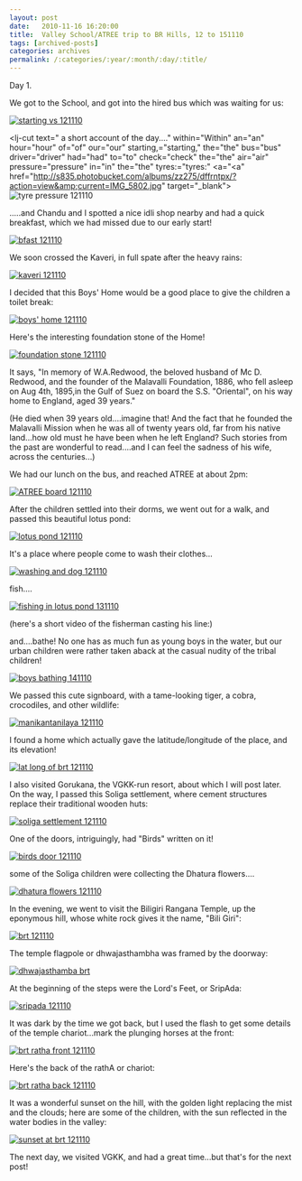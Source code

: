 ```yaml
---
layout: post
date:	2010-11-16 16:20:00
title:  Valley School/ATREE trip to BR Hills, 12 to 151110
tags: [archived-posts]
categories: archives
permalink: /:categories/:year/:month/:day/:title/
---
```

Day 1.

We got to the School, and got into the hired bus which was waiting for us:

<a href="http://s835.photobucket.com/albums/zz275/dffrntpx/?action=view&amp;current=IMG_5793.jpg" target="_blank"><img src="http://i835.photobucket.com/albums/zz275/dffrntpx/IMG_5793.jpg" border="0" alt="starting vs 121110"></a>

<lj-cut text=" a short account of the day...." within="Within" an="an" hour="hour" of="of" our="our" starting,="starting," the="the" bus="bus" driver="driver" had="had" to="to" check="check" the="the" air="air" pressure="pressure" in="in" the="the" tyres:="tyres:" <a="&lt;a" href="http://s835.photobucket.com/albums/zz275/dffrntpx/?action=view&amp;current=IMG_5802.jpg" target="_blank"><img src="http://i835.photobucket.com/albums/zz275/dffrntpx/IMG_5802.jpg" border="0" alt="tyre pressure 121110"></a>

.....and Chandu and I spotted a nice idli shop nearby and had a quick breakfast, which we had missed due to our early start!


<a href="http://s835.photobucket.com/albums/zz275/dffrntpx/?action=view&amp;current=IMG_5805.jpg" target="_blank"><img src="http://i835.photobucket.com/albums/zz275/dffrntpx/IMG_5805.jpg" border="0" alt="bfast 121110"></a>

We soon crossed the Kaveri, in full spate after the heavy rains:


<a href="http://s835.photobucket.com/albums/zz275/dffrntpx/?action=view&amp;current=IMG_5817.jpg" target="_blank"><img src="http://i835.photobucket.com/albums/zz275/dffrntpx/IMG_5817.jpg" border="0" alt="kaveri 121110"></a>

I decided that this Boys' Home would be a good place to give the children a toilet break:


<a href="http://s835.photobucket.com/albums/zz275/dffrntpx/?action=view&amp;current=IMG_5812.jpg" target="_blank"><img src="http://i835.photobucket.com/albums/zz275/dffrntpx/IMG_5812.jpg" border="0" alt="boys&#39; home 121110"></a>


Here's the interesting foundation stone of the Home!


<a href="http://s835.photobucket.com/albums/zz275/dffrntpx/?action=view&amp;current=IMG_5813.jpg" target="_blank"><img src="http://i835.photobucket.com/albums/zz275/dffrntpx/IMG_5813.jpg" border="0" alt="foundation stone 121110"></a>


It says, "In memory of W.A.Redwood, the beloved husband of Mc D. Redwood, and the founder of the Malavalli Foundation, 1886, who fell asleep on Aug 4th, 1895,in the Gulf of Suez on board the S.S. "Oriental", on his way home to England, aged 39 years."

(He died when 39 years old....imagine that! And the fact that he founded the Malavalli Mission when he was all of twenty years old, far from his native land...how old must he have been when he left England? Such stories from the past are wonderful to read....and I can feel the sadness of his wife, across the centuries...)


We had our lunch on the bus, and reached ATREE at about 2pm:


<a href="http://s835.photobucket.com/albums/zz275/dffrntpx/?action=view&amp;current=IMG_5831.jpg" target="_blank"><img src="http://i835.photobucket.com/albums/zz275/dffrntpx/IMG_5831.jpg" border="0" alt="ATREE board 121110"></a>


After the children settled into their dorms, we went out for a walk, and passed this beautiful lotus pond:

<a href="http://s835.photobucket.com/albums/zz275/dffrntpx/?action=view&amp;current=IMG_5841.jpg" target="_blank"><img src="http://i835.photobucket.com/albums/zz275/dffrntpx/IMG_5841.jpg" border="0" alt="lotus pond 121110"></a>

It's a place where people come to wash their clothes...


<a href="http://s835.photobucket.com/albums/zz275/dffrntpx/?action=view&amp;current=IMG_5845.jpg" target="_blank"><img src="http://i835.photobucket.com/albums/zz275/dffrntpx/IMG_5845.jpg" border="0" alt="washing and dog 121110"></a>

fish....

<a href="http://s835.photobucket.com/albums/zz275/dffrntpx/?action=view&amp;current=IMG_6166.jpg" target="_blank"><img src="http://i835.photobucket.com/albums/zz275/dffrntpx/IMG_6166.jpg" border="0" alt="fishing in lotus pond 131110"></a>

(here's a short video of the fisherman casting his line:)

<lj-embed id="522"/>

and....bathe! No one has as much fun as young boys in the water, but our urban children were rather taken aback at the casual nudity of the tribal children!

<a href="http://s835.photobucket.com/albums/zz275/dffrntpx/?action=view&amp;current=IMG_6354.jpg" target="_blank"><img src="http://i835.photobucket.com/albums/zz275/dffrntpx/IMG_6354.jpg" border="0" alt="boys bathing 141110"></a>

We passed this cute signboard, with a tame-looking tiger, a cobra, crocodiles, and other wildlife:



<a href="http://s835.photobucket.com/albums/zz275/dffrntpx/?action=view&amp;current=IMG_5851.jpg" target="_blank"><img src="http://i835.photobucket.com/albums/zz275/dffrntpx/IMG_5851.jpg" border="0" alt="manikantanilaya 121110"></a>


I found a home which actually gave the latitude/longitude of the place, and its elevation!


<a href="http://s835.photobucket.com/albums/zz275/dffrntpx/?action=view&amp;current=IMG_5884.jpg" target="_blank"><img src="http://i835.photobucket.com/albums/zz275/dffrntpx/IMG_5884.jpg" border="0" alt="lat long of brt 121110"></a>

I also visited Gorukana, the VGKK-run resort, about which I will post later. On the way, I passed this Soliga settlement, where cement structures replace their traditional wooden huts:


<a href="http://s835.photobucket.com/albums/zz275/dffrntpx/?action=view&amp;current=IMG_5894-1.jpg" target="_blank"><img src="http://i835.photobucket.com/albums/zz275/dffrntpx/IMG_5894-1.jpg" border="0" alt="soliga settlement 121110"></a>

One of the doors, intriguingly, had "Birds" written on it!


<a href="http://s835.photobucket.com/albums/zz275/dffrntpx/?action=view&amp;current=IMG_5895.jpg" target="_blank"><img src="http://i835.photobucket.com/albums/zz275/dffrntpx/IMG_5895.jpg" border="0" alt="birds door 121110"></a>

some of the Soliga children were collecting the Dhatura flowers....

<a href="http://s835.photobucket.com/albums/zz275/dffrntpx/?action=view&amp;current=IMG_5944.jpg" target="_blank"><img src="http://i835.photobucket.com/albums/zz275/dffrntpx/IMG_5944.jpg" border="0" alt="dhatura flowers 121110"></a>

In the evening, we went to visit the Biligiri Rangana Temple, up the eponymous hill, whose white rock gives it the name, "Bili Giri":


<a href="http://s835.photobucket.com/albums/zz275/dffrntpx/?action=view&amp;current=IMG_6002.jpg" target="_blank"><img src="http://i835.photobucket.com/albums/zz275/dffrntpx/IMG_6002.jpg" border="0" alt="brt 121110"></a>

The temple flagpole or dhwajasthambha was framed by the doorway:


<a href="http://s835.photobucket.com/albums/zz275/dffrntpx/?action=view&amp;current=IMG_6006.jpg" target="_blank"><img src="http://i835.photobucket.com/albums/zz275/dffrntpx/IMG_6006.jpg" border="0" alt="dhwajasthamba brt"></a>

At the beginning of the steps were the Lord's Feet, or SripAda:


<a href="http://s835.photobucket.com/albums/zz275/dffrntpx/?action=view&amp;current=IMG_6031.jpg" target="_blank"><img src="http://i835.photobucket.com/albums/zz275/dffrntpx/IMG_6031.jpg" border="0" alt="sripada 121110"></a>

It was dark by the time we got back, but I used the flash to get some details of the temple chariot...mark the plunging horses at the front:



<a href="http://s835.photobucket.com/albums/zz275/dffrntpx/?action=view&amp;current=IMG_6050.jpg" target="_blank"><img src="http://i835.photobucket.com/albums/zz275/dffrntpx/IMG_6050.jpg" border="0" alt="brt ratha front 121110"></a>


Here's the back of the rathA or chariot:

<a href="http://s835.photobucket.com/albums/zz275/dffrntpx/?action=view&amp;current=IMG_6048.jpg" target="_blank"><img src="http://i835.photobucket.com/albums/zz275/dffrntpx/IMG_6048.jpg" border="0" alt="brt ratha back 121110"></a>


</lj-cut>

It was a wonderful sunset on the hill, with the golden light replacing the mist and the clouds; here are some of the children, with the sun reflected in the water bodies in the valley:



<a href="http://s835.photobucket.com/albums/zz275/dffrntpx/?action=view&amp;current=IMG_5982-1.jpg" target="_blank"><img src="http://i835.photobucket.com/albums/zz275/dffrntpx/IMG_5982-1.jpg" border="0" alt="sunset at brt 121110"></a>

The next day, we visited VGKK, and had a great time...but that's for the next post!
